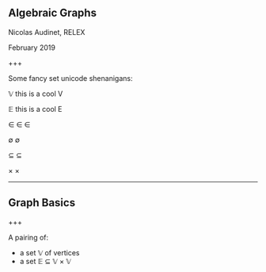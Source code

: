 ## Algebraic Graphs

Nicolas Audinet, RELEX

February 2019

+++

Some fancy set unicode shenanigans:

&#120141; this is a cool V

&#120124; this is a cool E

&#8712;
&#x2208;
∈

∅
&#x2205;

⊆
&#x2286;

×
&#x00d7;

---

## Graph Basics

+++

A pairing of:
* a set &#120141; of vertices
* a set &#120124; ⊆ &#120141; &#x00d7; &#120141;
